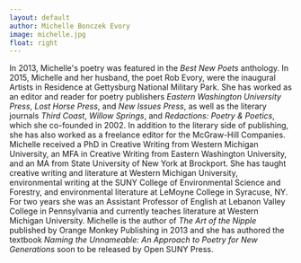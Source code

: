 ```yaml
---
layout: default
author: Michelle Bonczek Evory
image: michelle.jpg
float: right
---
```

In 2013, Michelle's poetry was featured in the <em>Best New Poets</em> anthology. In 2015, Michelle and her husband, the poet Rob Evory, were the inaugural Artists in Residence at Gettysburg National Military Park.
She has worked as an editor and reader for poetry publishers <em>Eastern Washington University Press</em>, <em>Lost Horse Press</em>, and <em>New Issues Press</em>, as well as the literary journals <em>Third Coast</em>, <em>Willow Springs</em>, and <em>Redactions: Poetry & Poetics</em>, which she co-founded in 2002. In addition to the literary side of publishing, she has also worked as a freelance editor for the McGraw-Hill Companies.
Michelle received a PhD in Creative Writing from Western Michigan University, an MFA in Creative Writing from Eastern Washington University, and an MA from State University of New York at Brockport. She has taught creative writing and literature at Western Michigan University, environmental writing at the SUNY College of Environmental Science and Forestry, and environmental literature at LeMoyne College in Syracuse, NY. For two years she was an Assistant Professor of English at Lebanon Valley College in Pennsylvania and currently teaches literature at Western Michigan University.  Michelle is the author of <em>The Art of the Nipple</em> published by Orange Monkey Publishing in 2013 and she has authored the textbook <em>Naming the Unnameable: An Approach to Poetry for New Generations</em> soon to be released by Open SUNY Press.

